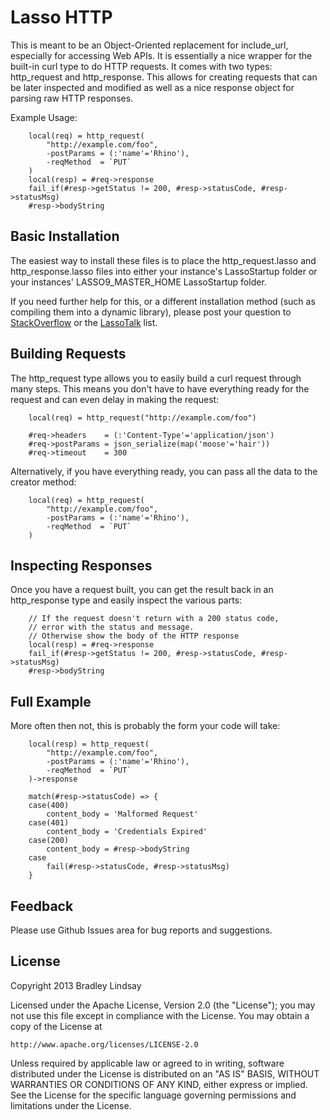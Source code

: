 # Lasso HTTP

This is meant to be an Object-Oriented replacement for include_url, especially
for accessing Web APIs. It is essentially a nice wrapper for the built-in curl
type to do HTTP requests. It comes with two types: http_request and
http_response. This allows for creating requests that can be later inspected
and modified as well as a nice response object for parsing raw HTTP responses.

Example Usage:

```lasso
    local(req) = http_request(
        "http://example.com/foo",
        -postParams = (:'name'='Rhino'),
        -reqMethod  = `PUT`
    )
    local(resp) = #req->response
    fail_if(#resp->getStatus != 200, #resp->statusCode, #resp->statusMsg)
    #resp->bodyString
```


## Basic Installation

The easiest way to install these files is to place the http_request.lasso and
http_response.lasso files into either your instance's LassoStartup folder or
your instances' LASSO9_MASTER_HOME LassoStartup folder.

If you need further help for this, or a different installation method (such as
compiling them into a dynamic library), please post your question to
[StackOverflow](http://stackoverflow.com/questions/ask) or the
[LassoTalk](http://www.lassotalk.com) list.


## Building Requests

The http_request type allows you to easily build a curl request through many
steps. This means you don't have to have everything ready for the request and
can even delay in making the request:

```lasso
    local(req) = http_request("http://example.com/foo")

    #req->headers    = (:'Content-Type'='application/json')
    #req->postParams = json_serialize(map('moose'='hair'))
    #req->timeout    = 300
```

Alternatively, if you have everything ready, you can pass all the data to the
creator method:

```lasso
    local(req) = http_request(
        "http://example.com/foo",
        -postParams = (:'name'='Rhino'),
        -reqMethod  = `PUT`
    )
```


## Inspecting Responses

Once you have a request built, you can get the result back in an http_response
type and easily inspect the various parts:

```lasso
    // If the request doesn't return with a 200 status code,
    // error with the status and message.
    // Otherwise show the body of the HTTP response
    local(resp) = #req->response
    fail_if(#resp->getStatus != 200, #resp->statusCode, #resp->statusMsg)
    #resp->bodyString
```


## Full Example

More often then not, this is probably the form your code will take:

```lasso
    local(resp) = http_request(
        "http://example.com/foo",
        -postParams = (:'name'='Rhino'),
        -reqMethod  = `PUT`
    )->response

    match(#resp->statusCode) => {
    case(400)
        content_body = 'Malformed Request'
    case(401)
        content_body = 'Credentials Expired'
    case(200)
        content_body = #resp->bodyString
    case
        fail(#resp->statusCode, #resp->statusMsg)
    }
```


## Feedback

Please use Github Issues area for bug reports and suggestions.


## License

Copyright 2013 Bradley Lindsay

Licensed under the Apache License, Version 2.0 (the "License");
you may not use this file except in compliance with the License.
You may obtain a copy of the License at

    http://www.apache.org/licenses/LICENSE-2.0

Unless required by applicable law or agreed to in writing, software
distributed under the License is distributed on an "AS IS" BASIS,
WITHOUT WARRANTIES OR CONDITIONS OF ANY KIND, either express or implied.
See the License for the specific language governing permissions and
limitations under the License.